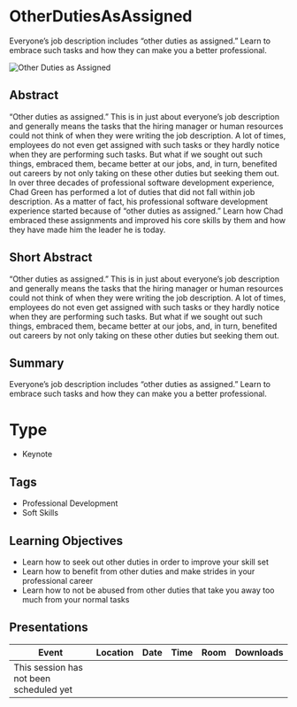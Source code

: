 # OtherDutiesAsAssigned
Everyone’s job description includes “other duties as assigned.” Learn to embrace such tasks and how they can make you a better professional.


![Other Duties as Assigned](Thumbnail.jpg)

## Abstract
“Other duties as assigned.”  This is in just about everyone’s job description and generally means the tasks that the hiring manager or human resources could not think of when they were writing the job description.  A lot of times, employees do not even get assigned with such tasks or they hardly notice when they are performing such tasks.  But what if we sought out such things, embraced them, became better at our jobs, and, in turn, benefited out careers by not only taking on these other duties but seeking them out.
In over three decades of professional software development experience, Chad Green has performed a lot of duties that did not fall within job description.  As a matter of fact, his professional software development experience started because of “other duties as assigned.”  Learn how Chad embraced these assignments and improved his core skills by them and how they have made him the leader he is today.


## Short Abstract
“Other duties as assigned.”  This is in just about everyone’s job description and generally means the tasks that the hiring manager or human resources could not think of when they were writing the job description.  A lot of times, employees do not even get assigned with such tasks or they hardly notice when they are performing such tasks.  But what if we sought out such things, embraced them, became better at our jobs, and, in turn, benefited out careers by not only taking on these other duties but seeking them out.

## Summary
Everyone’s job description includes “other duties as assigned.” Learn to embrace such tasks and how they can make you a better professional.

# Type
* Keynote

## Tags
* Professional Development
* Soft Skills

## Learning Objectives
* Learn how to seek out other duties in order to improve your skill set
* Learn how to benefit from other duties and make strides in your professional career
* Learn how to not be abused from other duties that take you away too much from your normal tasks

## Presentations

| Event | Location | Date | Time | Room | Downloads |
|-------|:--------:|-----:|-----:|-----:|----------:|
| This session has not been scheduled yet |